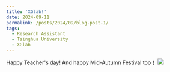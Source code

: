 ```yaml
---
title: 'XGlab!'
date: 2024-09-11
permalink: /posts/2024/09/blog-post-1/
tags:
  - Research Assistant
  - Tsinghua University
  - XGlab
---
```


Happy Teacher's day! And happy Mid-Autumn Festival too！
<img src='/images/20240911.png'>  
